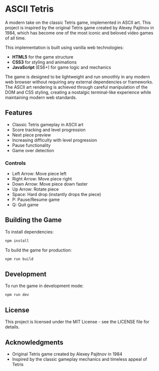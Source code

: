 # ASCII Tetris

A modern take on the classic Tetris game, implemented in ASCII art. This project is inspired by the original Tetris game created by Alexey Pajitnov in 1984, which has become one of the most iconic and beloved video games of all time.


This implementation is built using vanilla web technologies:
- **HTML5** for the game structure
- **CSS3** for styling and animations
- **JavaScript** (ES6+) for game logic and mechanics

The game is designed to be lightweight and run smoothly in any modern web browser without requiring any external dependencies or frameworks. The ASCII art rendering is achieved through careful manipulation of the DOM and CSS styling, creating a nostalgic terminal-like experience while maintaining modern web standards.

## Features

- Classic Tetris gameplay in ASCII art
- Score tracking and level progression
- Next piece preview
- Increasing difficulty with level progression
- Pause functionality
- Game over detection


### Controls

- Left Arrow: Move piece left
- Right Arrow: Move piece right
- Down Arrow: Move piece down faster
- Up Arrow: Rotate piece
- Space: Hard drop (instantly drops the piece)
- P: Pause/Resume game
- Q: Quit game

## Building the Game

To install dependencies:
```bash
npm install
```

To build the game for production:

```bash
npm run build
```

## Development

To run the game in development mode:

```bash
npm run dev
```

## License

This project is licensed under the MIT License - see the LICENSE file for details.

## Acknowledgments

- Original Tetris game created by Alexey Pajitnov in 1984
- Inspired by the classic gameplay mechanics and timeless appeal of Tetris 